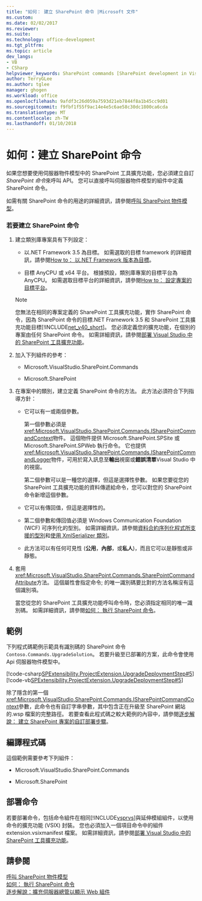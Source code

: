 ```yaml
---
title: "如何： 建立 SharePoint 命令 |Microsoft 文件"
ms.custom: 
ms.date: 02/02/2017
ms.reviewer: 
ms.suite: 
ms.technology: office-development
ms.tgt_pltfrm: 
ms.topic: article
dev_langs:
- VB
- CSharp
helpviewer_keywords: SharePoint commands [SharePoint development in Visual Studio], creating
author: TerryGLee
ms.author: tglee
manager: ghogen
ms.workload: office
ms.openlocfilehash: 9afdf3c26d059a7593d21eb7844f8a1b45cc9d01
ms.sourcegitcommit: f9fbf1f55f9ac14e4e5c6ae58c30dc1800ca6cda
ms.translationtype: MT
ms.contentlocale: zh-TW
ms.lasthandoff: 01/10/2018
---
```

# <a name="how-to-create-a-sharepoint-command"></a>如何：建立 SharePoint 命令
  如果您想要使用伺服器物件模型中的 SharePoint 工具擴充功能，您必須建立自訂*SharePoint 命令*來呼叫 API。 您可以直接呼叫伺服器物件模型的組件中定義 SharePoint 命令。  
  
 如需有關 SharePoint 命令的用途的詳細資訊，請參閱[呼叫 SharePoint 物件模型](../sharepoint/calling-into-the-sharepoint-object-models.md)。  
  
### <a name="to-create-a-sharepoint-command"></a>若要建立 SharePoint 命令  
  
1.  建立類別庫專案具有下列設定：  
  
    -   以.NET Framework 3.5 為目標。 如需選取的目標 framework 的詳細資訊，請參閱[How to： 以.NET Framework 版本為目標](../ide/how-to-target-a-version-of-the-dotnet-framework.md)。  
  
    -   目標 AnyCPU 或 x64 平台。 根據預設，類別庫專案的目標平台為 AnyCPU。 如需選取目標平台的詳細資訊，請參閱[How to： 設定專案的目標平台](../ide/how-to-configure-projects-to-target-platforms.md)。  
  
    > [!NOTE]  
    >  您無法在相同的專案定義的 SharePoint 工具擴充功能，實作 SharePoint 命令，因為 SharePoint 命令的目標.NET Framework 3.5 和 SharePoint 工具擴充功能目標[!INCLUDE[net_v40_short](../sharepoint/includes/net-v40-short-md.md)]。 您必須定義您的擴充功能，在個別的專案由任何 SharePoint 命令。 如需詳細資訊，請參閱[部署 Visual Studio 中的 SharePoint 工具擴充功能](../sharepoint/deploying-extensions-for-the-sharepoint-tools-in-visual-studio.md)。  
  
2.  加入下列組件的參考：  
  
    -   Microsoft.VisualStudio.SharePoint.Commands  
  
    -   Microsoft.SharePoint  
  
3.  在專案中的類別，建立定義 SharePoint 命令的方法。 此方法必須符合下列指導方針：  
  
    -   它可以有一或兩個參數。  
  
         第一個參數必須是<xref:Microsoft.VisualStudio.SharePoint.Commands.ISharePointCommandContext>物件。 這個物件提供 Microsoft.SharePoint.SPSite 或 Microsoft.SharePoint.SPWeb 執行命令。 它也提供<xref:Microsoft.VisualStudio.SharePoint.Commands.ISharePointCommandLogger>物件，可用於寫入訊息至**輸出**視窗或**錯誤清單**Visual Studio 中的視窗。  
  
         第二個參數可以是一種您的選擇，但這是選擇性參數。 如果您要從您的 SharePoint 工具擴充功能的資料傳遞給命令，您可以對您的 SharePoint 命令新增這個參數。  
  
    -   它可以有傳回值，但這是選擇性的。  
  
    -   第二個參數和傳回值必須是 Windows Communication Foundation (WCF) 可序列化的型別。 如需詳細資訊，請參閱[資料合約序列化程式所支援的型別](/dotnet/framework/wcf/feature-details/types-supported-by-the-data-contract-serializer)和[使用 XmlSerializer 類別](/dotnet/framework/wcf/feature-details/using-the-xmlserializer-class)。  
  
    -   此方法可以有任何可見性 (**公用**，**內部**，或**私人**)，而且它可以是靜態或非靜態。  
  
4.  套用<xref:Microsoft.VisualStudio.SharePoint.Commands.SharePointCommandAttribute>方法。 這個屬性會指定命令; 的唯一識別碼要比對的方法名稱沒有這個識別項。  
  
     當您從您的 SharePoint 工具擴充功能呼叫命令時，您必須指定相同的唯一識別碼。 如需詳細資訊，請參閱[如何： 執行 SharePoint 命令](../sharepoint/how-to-execute-a-sharepoint-command.md)。  
  
## <a name="example"></a>範例  
 下列程式碼範例示範具有識別碼的 SharePoint 命令`Contoso.Commands.UpgradeSolution`。 若要升級至已部署的方案，此命令會使用 Api 伺服器物件模型中。  
  
 [!code-csharp[SPExtensibility.ProjectExtension.UpgradeDeploymentStep#5](../sharepoint/codesnippet/CSharp/UpgradeDeploymentStep/SharePointCommands/Commands.cs#5)]
 [!code-vb[SPExtensibility.ProjectExtension.UpgradeDeploymentStep#5](../sharepoint/codesnippet/VisualBasic/upgradedeploymentstep/sharepointcommands/commands.vb#5)]  
  
 除了隱含的第一個<xref:Microsoft.VisualStudio.SharePoint.Commands.ISharePointCommandContext>參數，此命令也有自訂字串參數，其中包含正在升級至 SharePoint 網站的.wsp 檔案的完整路徑。 若要查看此程式碼之較大範例的內容中，請參閱[逐步解說： 建立 SharePoint 專案的自訂部署步驟](../sharepoint/walkthrough-creating-a-custom-deployment-step-for-sharepoint-projects.md)。  
  
## <a name="compiling-the-code"></a>編譯程式碼  
 這個範例需要參考下列組件：  
  
-   Microsoft.VisualStudio.SharePoint.Commands  
  
-   Microsoft.SharePoint  
  
## <a name="deploying-the-command"></a>部署命令  
 若要部署命令，包括命令組件在相同[!INCLUDE[vsprvs](../sharepoint/includes/vsprvs-md.md)]與延伸模組組件，以使用命令的擴充功能 (VSIX) 封裝。 您也必須加入一個項目命令中的組件 extension.vsixmanifest 檔案。 如需詳細資訊，請參閱[部署 Visual Studio 中的 SharePoint 工具擴充功能](../sharepoint/deploying-extensions-for-the-sharepoint-tools-in-visual-studio.md)。  
  
## <a name="see-also"></a>請參閱  
 [呼叫 SharePoint 物件模型](../sharepoint/calling-into-the-sharepoint-object-models.md)   
 [如何： 執行 SharePoint 命令](../sharepoint/how-to-execute-a-sharepoint-command.md)   
 [逐步解說：擴充伺服器總管以顯示 Web 組件](../sharepoint/walkthrough-extending-server-explorer-to-display-web-parts.md)  
  
  